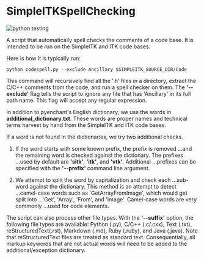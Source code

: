 # SimpleITKSpellChecking

![python testing](https://github.com/SimpleITK/SimpleITKSpellChecking/actions/workflows/python-app.yml/badge.svg)


A script that automatically spell checks the comments of a code base.
It is intended to be run on the SimpleITK and ITK code bases.

Here is how it is typically run:

    python codespell.py --exclude Ancillary $SIMPLEITK_SOURCE_DIR/Code

This command will recursively find all the '.h' files in a directory,
extract the C/C++ comments from the code, and run a spell checker on them.
The **'--exclude'** flag tells the script to ignore any file that has
'Ancillary' in its full path name.  This flag will accept any
regular expression.

In addition to pyenchant's English dictionary, we use the words in
**additional_dictionary.txt**.  These words are proper names and
technical terms harvest by hand from the SimpleITK and ITK code bases.

If a word is not found in the dictionaries, we try two additional checks.

1. If the word starts with some known prefix, the prefix is removed
...and the remaining word is checked against the dictionary.  The prefixes
...used by default are **'sitk'**, **'itk'**, and **'vtk'**.  Additional
...prefixes can be specified with the **'--prefix'** command line argument.

2. We attempt to split the word by capitalization and check each
...sub-word against the dictionary.  This method is an attempt to detect
...camel-case words such as 'GetArrayFromImage', which would get split into
...'Get', 'Array', 'From', and 'Image'.  Camel-case words are very commonly
...used for code elements.

The script can also process other file types.  With the **'--suffix'**
option, the following file types are available: Python (.py), C/C++
(.c/.cxx), Text (.txt), reStructuredText(.rst), Markdown (.md), Ruby (.ruby),
and Java (.java).  Note that reStructuredText files are treated as standard
text.  Consequentially, all markup keywords that are not actual words will
need to be added to the additional/exception dictionary.
